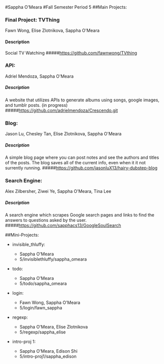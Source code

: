 #Sappha O'Meara
#Fall Semester
Period 5
##Main Projects:

### Final Project: TVThing
Fawn Wong, Elise Zlotnikova, Sappha O'Meara
#### Description
Social TV Watching
#####https://github.com/fawnwong/TVthing

### API:
Adriel Mendoza, Sappha O'Meara
##### Description
A website that utilizes APIs to generate albums using songs, google images, and tumblr posts. (in progress)
#####https://github.com/adrielmendoza/Crescendo.git

### Blog:
Jason Lu, Chesley Tan, Elise Zlotnikova, Sappha O'Meara
##### Description
A simple blog page where you can post notes and see the authors and titles of the posts. The blog saves all of the current info, even when it it not surrently running.
#####https://github.com/jasonluX13/hairy-dubstep-blog

### Search Engine:
Alex Zilbersher, Ziwei Ye, Sappha O'Meara, Tina Lee
##### Description
A search engine which scrapes Google search pages and links to find the answers to questions asked by the user.
#####https://github.com/sapphacs13/GoogleSoulSearch

##Mini-Projects:
* invisible_thluffy:
  * Sappha O'Meara
  * 5/invisiblethluffy/sappha_omeara
 
* todo:
  * Sappha O'Meara
  * 5/todo/sappha_omeara

* login:
  * Fawn Wong, Sappha O'Meara
  * 5/login/fawn_sappha
  
* regexp:
  * Sappha O'Meara, Elise Zlotnikova
  * 5/regexp/sappha_elise

* intro-proj 1:
  * Sappha O'Meara, Edison Shi
  * 5/intro-proj1/sappha_edison
